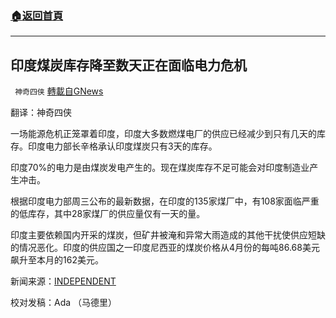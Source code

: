 ###  [:house:返回首頁](https://github.com/ourhimalayas/txt)
---


## 印度煤炭库存降至数天正在面临电力危机
` 神奇四侠` [轉載自GNews](https://gnews.org/zh-hans/1581031/)

翻译：神奇四侠

一场能源危机正笼罩着印度，印度大多数燃煤电厂的供应已经减少到只有几天的库存。印度电力部长辛格承认印度煤炭只有3天的库存。

印度70%的电力是由煤炭发电产生的。现在煤炭库存不足可能会对印度制造业产生冲击。

根据印度电力部周三公布的最新数据，在印度的135家煤厂中，有108家面临严重的低库存，其中28家煤厂的供应量仅有一天的量。

印度主要依赖国内开采的煤炭，但矿井被淹和异常大雨造成的其他干扰使供应短缺的情况恶化。印度的供应国之一印度尼西亚的煤炭价格从4月份的每吨86.68美元飙升至本月的162美元。

新闻来源：[INDEPENDENT](https://www.independent.co.uk/news/india-asia-new-delhi-indian-express-china-b1934601.html)

校对发稿：Ada （马德里）
